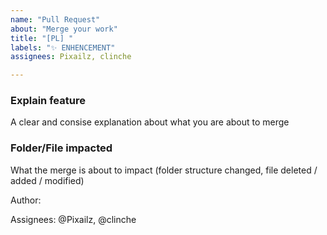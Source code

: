 ```yaml
---
name: "Pull Request"
about: "Merge your work"
title: "[PL] "
labels: "✨ ENHENCEMENT"
assignees: Pixailz, clinche

---
```


### Explain feature
A clear and consise explanation about what you are about to merge

### Folder/File impacted
What the merge is about to impact (folder structure changed, file deleted / added / modified)

Author:


Assignees: @Pixailz, @clinche

